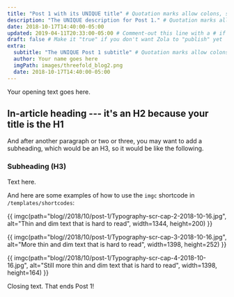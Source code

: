 ```yaml
---
title: "Post 1 with its UNIQUE title" # Quotation marks allow colons, semicolons, etc.
description: "The UNIQUE description for Post 1." # Quotation marks allow colons, semicolons, etc.
date: 2018-10-17T14:40:00-05:00
updated: 2019-04-11T20:33:00-05:00 # Comment-out this line with a # if content is unchanged
draft: false # Make it "true" if you don't want Zola to "publish" yet
extra:
  subtitle: "The UNIQUE Post 1 subtitle" # Quotation marks allow colons, semicolons, etc.
  author: Your name goes here
  imgPath: images/threefold_blog2.png
  date: 2018-10-17T14:40:00-05:00
---
```


Your opening text goes here.

## In-article heading --- it's an H2 because your title is the H1

And after another paragraph or two or three, you may want to add a subheading, which would be an H3, so it would be like the following.

### Subheading (H3)

Text here.

And here are some examples of how to use the `imgc` shortcode in `/templates/shortcodes`:

{{ imgc(path="blog//2018/10/post-1/Typography-scr-cap-2-2018-10-16.jpg", alt="Thin and dim text that is hard to read", width=1344, height=200) }}

{{ imgc(path="blog//2018/10/post-1/Typography-scr-cap-3-2018-10-16.jpg", alt="More thin and dim text that is hard to read", width=1398, height=252) }}

{{ imgc(path="blog//2018/10/post-1/Typography-scr-cap-4-2018-10-16.jpg", alt="Still more thin and dim text that is hard to read", width=1398, height=164) }}

Closing text. That ends Post 1!
